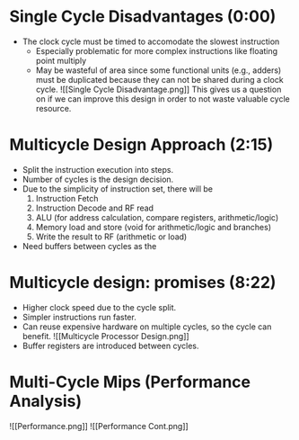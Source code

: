 # Single Cycle Disadvantages (0:00)
- The clock cycle must be timed to accomodate the slowest instruction
	- Especially problematic for more complex instructions like floating point multiply
	- May be wasteful of area since some functional units (e.g., adders) must be duplicated because they can not be shared during a clock cycle.
	![[Single Cycle Disadvantage.png]]
This gives us a question on if we can improve this design in order to not waste valuable cycle resource.
# Multicycle Design Approach (2:15)
- Split the instruction execution into steps.
- Number of cycles is the design decision.
- Due to the simplicity of instruction set, there will be
	1. Instruction Fetch
	2. Instruction Decode and RF read
	3. ALU (for address calculation, compare registers, arithmetic/logic)
	4. Memory load and store (void for arithmetic/logic and branches)
	5. Write the result to RF (arithmetic or load)
- Need buffers between cycles as the
# Multicycle design: promises (8:22)
- Higher clock speed due to the cycle split.
- Simpler instructions run faster.
- Can reuse expensive hardware on multiple cycles, so the cycle can benefit.
![[Multicycle Processor Design.png]]
- Buffer registers are introduced between cycles.
# Multi-Cycle Mips (Performance Analysis)
![[Performance.png]]
![[Performance Cont.png]]